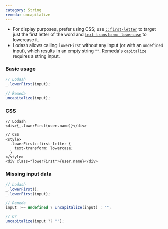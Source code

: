 ```yaml
---
category: String
remeda: uncapitalize
---
```


- For display purposes, prefer using CSS; use [`::first-letter`](https://developer.mozilla.org/en-US/docs/Web/CSS/::first-letter)
  to target just the first letter of the word and [`text-transform: lowercase`](https://developer.mozilla.org/en-US/docs/Web/CSS/text-transform#lowercase)
  to lowercase it.
- Lodash allows calling `lowerFirst` without any input (or with an `undefined`
  input), which results in an empty string `""`. Remeda's `capitalize` requires a
  string input.

### Basic usage

```ts
// Lodash
_.lowerFirst(input);

// Remeda
uncapitalize(input);
```

### CSS

```tsx
// Lodash
<div>{_.lowerFirst(user.name)}</div>

// CSS
<style>
  .lowerFirst::first-letter {
    text-transform: lowercase;
  }
</style>
<div class="lowerFirst">{user.name}</div>
```

### Missing input data

```ts
// Lodash
_.lowerFirst();
_.lowerFirst(input);

// Remeda
input !== undefined ? uncapitalize(input) : "";

// Or
uncapitalize(input ?? "");
```
